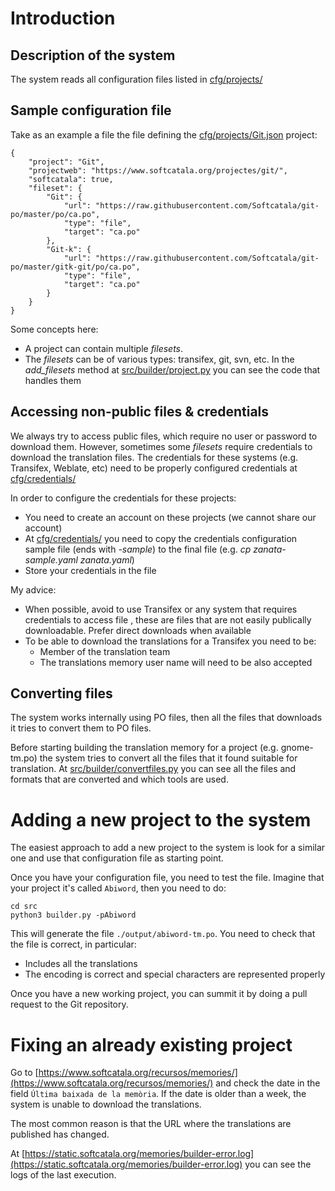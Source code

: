 #  Introduction

## Description of the system

The system reads all configuration files listed in [cfg/projects/](cfg/projects/)

## Sample configuration file

Take as an example a file the file defining the [cfg/projects/Git.json](cfg/projects/Git.json) project:

```
{
    "project": "Git", 
    "projectweb": "https://www.softcatala.org/projectes/git/",
    "softcatala": true,
    "fileset": {
        "Git": {
            "url": "https://raw.githubusercontent.com/Softcatala/git-po/master/po/ca.po",
            "type": "file",
            "target": "ca.po"
        },
        "Git-k": {
            "url": "https://raw.githubusercontent.com/Softcatala/git-po/master/gitk-git/po/ca.po",
            "type": "file",
            "target": "ca.po"
        }
    }
}
```

Some concepts here:
* A project can contain multiple _filesets_.
* The _filesets_ can be of various types: transifex, git, svn, etc. In the _add_filesets_ method at [src/builder/project.py](src/builder/project.py) you can see the code that handles them

## Accessing non-public files & credentials

We always try to access public files, which require no user or password to download them. However, sometimes some _filesets_ require credentials to download the translation files. 
The credentials for these systems (e.g. Transifex, Weblate, etc) need to be properly configured credentials at [cfg/credentials/](cfg/credentials/)

In order to configure the credentials for these projects:
* You need to create an account on these projects (we cannot share our account)
* At [cfg/credentials/](cfg/credentials/) you need to copy the credentials configuration sample file (ends with *-sample*) to the final file (e.g. *cp zanata-sample.yaml zanata.yaml*)
* Store your credentials in the file

My advice:

* When possible, avoid to use Transifex or any system that requires credentials to access file , these are files that are not easily publically downloadable. Prefer direct downloads when available
* To be able to download the translations for a Transifex you need to be:
  * Member of the translation team
  * The translations memory user name will need to be also accepted

## Converting files

The system works internally using PO files, then all the files that downloads it tries to convert them to PO files. 

Before starting building the translation memory for a project (e.g. gnome-tm.po) the system tries to convert all the files that it found suitable for translation. At [src/builder/convertfiles.py](src/builder/convertfiles.py) you can see all the files and formats that are converted and which tools are used.

# Adding a new project to the system

The easiest approach to add a new project to the system is look for a similar one and use that configuration file as starting point.

Once you have your configuration file, you need to test the file. Imagine that your project it's called `Abiword`, then you need to do:

```
cd src
python3 builder.py -pAbiword
```

This will generate the file `./output/abiword-tm.po`. You need to check that the file is correct, in particular:
* Includes all the translations
* The encoding is correct and special characters are represented properly

Once you have a new working project, you can summit it by doing a pull request to the Git repository.

# Fixing an already existing project

Go to [https://www.softcatala.org/recursos/memories/](https://www.softcatala.org/recursos/memories/) and check the date in the field 
`Última baixada de la memòria`. If the date is older than a week, the system is unable to download the translations.

The most common reason is that the URL where the translations are published has changed.

At [https://static.softcatala.org/memories/builder-error.log](https://static.softcatala.org/memories/builder-error.log) you can see the logs of the last execution.

